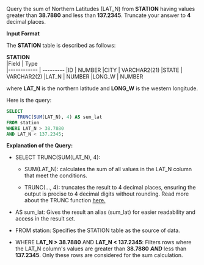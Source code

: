 Query the sum of Northern Latitudes (LAT_N) from __STATION__ having values greater than **38.7880** and less than **137.2345**. Truncate your answer to **4**  decimal places.

__Input Format__

The __STATION__ table is described as follows:

  __STATION__     
|Field        | Type                     
|------------ | ---------
|ID           | NUMBER
|CITY         | VARCHAR2(21)
|STATE        | VARCHAR2(2)
|LAT_N        | NUMBER
|LONG_W       | NUMBER

where __LAT_N__ is the northern latitude and __LONG_W__ is the western longitude.

Here is the query:
```SQL
SELECT
    TRUNC(SUM(LAT_N), 4) AS sum_lat
FROM station
WHERE LAT_N > 38.7880
AND LAT_N < 137.2345;
```
**Explanation of the Query:**

- SELECT TRUNC(SUM(LAT_N), 4):
  - SUM(LAT_N): calculates the sum of all values in the LAT_N column that meet the conditions.

  - TRUNC(..., 4): truncates the result to 4 decimal places, ensuring the output is precise to 4 decimal digits without rounding. Read more about the TRUNC function [here.](https://docs.oracle.com/en/database/oracle/oracle-database/19/sqlrf/TRUNC-number.html)

- AS sum_lat: Gives the result an alias (sum_lat) for easier readability and access in the result set.
  
- FROM station: Specifies the STATION table as the source of data.

- WHERE **LAT_N > 38.7880** AND **LAT_N < 137.2345**: Filters rows where the LAT_N column's values are greater than **38.7880** **_AND_** less than **137.2345**. Only these rows are considered for the sum calculation.
